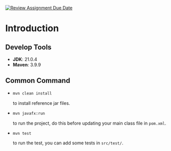 [![Review Assignment Due Date](https://classroom.github.com/assets/deadline-readme-button-22041afd0340ce965d47ae6ef1cefeee28c7c493a6346c4f15d667ab976d596c.svg)](https://classroom.github.com/a/_7UQvaE8)

# Introduction

## Develop Tools

* **JDK**: 21.0.4
* **Maven**: 3.9.9

## Common Command

* ```bash
  mvn clean install
  ```
  
  to install reference jar files.

* ```bash
  mvn javafx:run
  ```

  to run the project, do this before updating your main class file in `pom.xml`.

* ```bash
  mvn test
  ```

  to run the test, you can add some tests in `src/test/`.


